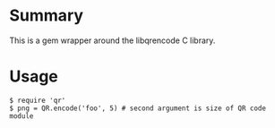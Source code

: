 # Summary

This is a gem wrapper around the libqrencode C library.

# Usage

    $ require 'qr'
    $ png = QR.encode('foo', 5) # second argument is size of QR code module
